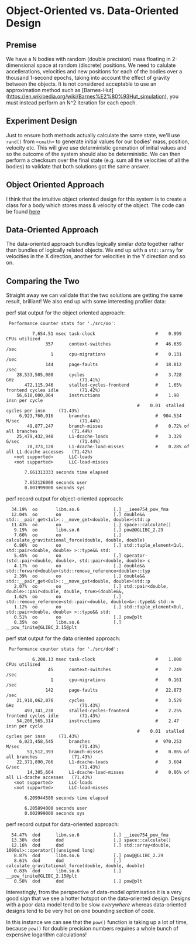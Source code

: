 # Object-Oriented vs. Data-Oriented Design

## Premise

We have a N bodies with random (double precision) mass floating in 2-dimensional space at random (discrete) positions. We need to calulate accellerations, velocities and new positions for each of the bodies over a thousand 1-second epochs, 
taking into account the effect of gravity between the objects. It is not considered acceptable to use an approximation method such as [Barnes-Hut] (https://en.wikipedia.org/wiki/Barnes%E2%80%93Hut_simulation), you must instead perform
an N^2 iteration for each epoch.

## Experiment Design

Just to ensure both methods actually calculate the same state, we'll use `rand()` from `<cmath>` to generate initial values for our bodies' mass, position, velocity etc. This will give use deterministic generation of initial values and so the outcome of the system should also be deterministic. We can then perform a checksum over the final state (e.g. sum all the velocities of all the bodies) to validate that both solutions got the same answer.

## Object Oriented Approach

I think that the intuitive object oriented design for this system is to create a class for a body which stores mass & velocity of the object. The code can be found [here](https://github.com/mastamysta/DoDDemo/blob/master/src/oo.cpp)

## Data-Oriented Approach

The data-oriented approach bundles logically similar *data* together rather than bundles of logically related objects. We end up with a `std::array` for velocities in the X direction, another for velocities in the Y direction and so on.

## Comparing the Two

Straight away we can validate that the two solutions are getting the same result, brilliant! We also end up with some interesting profiler data:

perf stat output for the object oriented approach:
```
 Performance counter stats for './src/oo':

          7,654.51 msec task-clock                       #    0.999 CPUs utilized             
               357      context-switches                 #   46.639 /sec                      
                 1      cpu-migrations                   #    0.131 /sec                      
               144      page-faults                      #   18.812 /sec                      
    28,533,505,080      cycles                           #    3.728 GHz                         (71.41%)
       472,115,946      stalled-cycles-frontend          #    1.65% frontend cycles idle        (71.42%)
    56,618,000,064      instructions                     #    1.98  insn per cycle            
                                                  #    0.01  stalled cycles per insn     (71.43%)
     6,923,760,016      branches                         #  904.534 M/sec                       (71.44%)
        49,877,247      branch-misses                    #    0.72% of all branches             (71.44%)
    25,479,432,948      L1-dcache-loads                  #    3.329 G/sec                       (71.44%)
        70,373,128      L1-dcache-load-misses            #    0.28% of all L1-dcache accesses   (71.42%)
   <not supported>      LLC-loads                                                             
   <not supported>      LLC-load-misses                                                       

       7.661313333 seconds time elapsed

       7.652126000 seconds user
       0.001999000 seconds sys
```

perf record output for object-oriented approach:
```
  34.19%  oo       libm.so.6             [.] __ieee754_pow_fma
  12.04%  oo       oo                    [.] double&& std::__pair_get<1ul>::__move_get<double, double>(std::p
  11.43%  oo       oo                    [.] space::calculate()
   9.19%  oo       libm.so.6             [.] pow@@GLIBC_2.29
   7.60%  oo       oo                    [.] calculate_gravitational_force(double, double, double)
   6.86%  oo       oo                    [.] std::tuple_element<1ul, std::pair<double, double> >::type&& std:
   5.45%  oo       oo                    [.] operator-(std::pair<double, double>, std::pair<double, double> c
   4.17%  oo       oo                    [.] double&& std::forward<double>(std::remove_reference<double>::typ
   2.39%  oo       oo                    [.] double&& std::__pair_get<0ul>::__move_get<double, double>(std::p
   2.07%  oo       oo                    [.] std::pair<double, double>::pair<double, double, true>(double&&,
   1.62%  oo       oo                    [.] std::remove_reference<std::pair<double, double>&>::type&& std::m
   1.12%  oo       oo                    [.] std::tuple_element<0ul, std::pair<double, double> >::type&& std:
   0.51%  oo       oo                    [.] pow@plt
   0.35%  oo       libm.so.6             [.] __pow_finite@GLIBC_2.15@plt
````

perf stat output for the data oriented approach:
```
 Performance counter stats for './src/dod':

          6,208.13 msec task-clock                       #    1.000 CPUs utilized             
                45      context-switches                 #    7.249 /sec                      
                 1      cpu-migrations                   #    0.161 /sec                      
               142      page-faults                      #   22.873 /sec                      
    21,910,062,076      cycles                           #    3.529 GHz                         (71.43%)
       493,341,230      stalled-cycles-frontend          #    2.25% frontend cycles idle        (71.43%)
    54,200,565,314      instructions                     #    2.47  insn per cycle            
                                                  #    0.01  stalled cycles per insn     (71.43%)
     6,023,458,545      branches                         #  970.253 M/sec                       (71.43%)
        51,512,393      branch-misses                    #    0.86% of all branches             (71.43%)
    22,371,890,766      L1-dcache-loads                  #    3.604 G/sec                       (71.43%)
        14,305,664      L1-dcache-load-misses            #    0.06% of all L1-dcache accesses   (71.43%)
   <not supported>      LLC-loads                                                             
   <not supported>      LLC-load-misses                                                       

       6.209944580 seconds time elapsed

       6.205894000 seconds user
       0.002999000 seconds sys
```

perf record output for data-oriented approach:
```
  54.47%  dod      libm.so.6             [.] __ieee754_pow_fma
  13.38%  dod      dod                   [.] space::calculate()
  12.16%  dod      dod                   [.] std::array<double, 1000ul>::operator[](unsigned long)
   8.87%  dod      libm.so.6             [.] pow@@GLIBC_2.29
   8.61%  dod      dod                   [.] calculate_gravitational_force(double, double, double)
   0.83%  dod      libm.so.6             [.] __pow_finite@GLIBC_2.15@plt
   0.58%  dod      dod                   [.] pow@plt
```

Interestingly, from the perspective of data-model optimisation it is a very good sign that we see a hotter hotspot on the data-oriented design. Designs with a poor data model tend to be slow *everywhere* whereas data-oriented designs tend to be very hot on one bounding section of code.

In this instance we can see that the `pow()` function is taking up a lot of time, because `pow()` for double precision numbers requires a whole bunch of expensive logarithm calculations!
